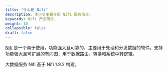 ```yaml
---
title: "什么是 Nifi"
description: 本小节主要介绍 Nifi 服务简介。 
keywords: Nifi 产品简介, 
weight: 10
collapsible: false
draft: false
---
```




[Nifi](https://nifi.apache.org/
) 是一个易于使用，功能强大且可靠的，主要用于处理和分发数据的软件。支持功能强大且可扩展的有向图，用于数据路由，转换和系统中转逻辑。

大数据服务 Nifi 基于 Nifi 1.9.2 构建。
